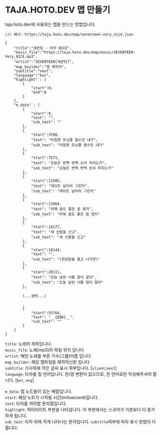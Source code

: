 # TAJA.HOTO.DEV 맵 만들기
taja.hoto.dev에 사용되는 맵을 만드는 방법입니다.


```
/// 예시: https://taja.hoto.dev/map/seventeen-very_nice.json

{
    "title":"세븐틴 - 아주 NICE",
    "music_file":"https://taja.hoto.dev/map/music/SEVENTEEN-Very_NICE.mp3",
    "artist":"SEVENTEEN[세븐틴]",
    "map_builder":"맵 제작자",
    "subtitle":"next",
    "language":"kor",
    "highlight" : [
        {
            "start":0,
            "end":0
        }
    ],
    "m_data" : [
        {
            "start":0,
            "text": "",
            "sub_text": ""
        },
        {
            "start":3760,
            "text": "아침엔 모닝콜 필수던 내가",
            "sub_text": "아침엔 모닝콜 필수던 내가"
        },
        {
            "start":7571,
            "text": "오늘은 번쩍 번쩍 눈이 떠지는가",
            "sub_text": "오늘은 번쩍 번쩍 눈이 떠지는가"
        },
        {
            "start":11505,
            "text": "데이트 날이라 그런지",
            "sub_text": "데이트 날이라 그런지"
        },
        {
            "start":13964,
            "text": "어제 꿈도 좋은 꿈 꿨지",
            "sub_text": "어제 꿈도 좋은 꿈 꿨지"
        },
        {
            "start":16177,
            "text": "새 신발을 신고",
            "sub_text": "새 신발을 신고"
        },
        {
            "start":18144,
            "text": "",
            "sub_text": "(현관문을 열고 나가면)"
        },
        {
            "start":20111,
            "text": "오늘 날씬 너를 많이 닮아",
            "sub_text": "오늘 날씬 너를 많이 닮아"
        },
        
        (...생략...)
        
        ,
        {
            "start":55764,
            "text": "__{END}__",
            "sub_text": ""
        }
    ]
}
```

```title```: 노래의 제목입니다<br>
```music_file```: 노래(mp3)의 파일 위치 입니다<br>
```artist```: 해당 노래를 부른 가수(그룹)이름 입니다<br>
```map_builder```: 해당 맵파일을 제작하신분 입니다<br>
```subtitle```: 가사위에 작은 글씨 표시 여부입니다. [```slient```,```next```]<br>
```language```: 타자를 칠 언어입니다. 한/영 변환이 없으므로, 한 언어로만 작성해주셔야 합니다. [```kor```, ```eng```]<br>
<br>
```m_data```: 맵 노트들이 있는 배열입니다.<br>
```start```: 해당 노트가 시작될 시간(milisecond)입니다.<br>
```text```: 타자를 쳐야할 문자열입니다.<br>
```highlight```: 하이라이트 부분을 나타냅니다. 이 부분에서는 스코어가 기본보다 더 증가하게 됩니다.<br>
```sub_text```: 타자 위에 작게 나타나는 문자입니다. ```subtitle```여부에 따라 표시 방법이 다릅니다.<br>
